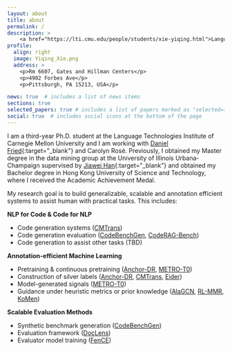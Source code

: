 ```yaml
---
layout: about
title: about
permalink: /
description: >
    <a href="https://lti.cmu.edu/people/students/xie-yiqing.html">Language Technologies Institute, CMU</a>. <a href="mailto:yiqingxi@andrew.cmu.edu?subject=Hi">yiqingxi@andrew.cmu.edu</a>
profile:
  align: right
  image: Yiqing_Xie.png
  address: >
    <p>Rm 6607, Gates and Hillman Centers</p>
    <p>4902 Forbes Ave</p>
    <p>Pittsburgh, PA 15213, USA</p>

news: true  # includes a list of news items
sections: true
selected_papers: true # includes a list of papers marked as "selected={true}"
social: true  # includes social icons at the bottom of the page
---
```


I am a third-year Ph.D. student at the Language Technologies Institute of Carnegie Mellon University and I am working with [Daniel Fried](https://dpfried.github.io){:target="\_blank"} and Carolyn Rosé. Previously, I obtained my Master degree in the data mining group at the University of Illinois Urbana-Champaign supervised by [Jiawei Han](http://hanj.cs.illinois.edu){:target="\_blank"} and obtained my Bachelor degree in Hong Kong University of Science and Technology, where I received the Academic Achievement Medal.

My research goal is to build generalizable, scalable and annotation efficient systems to assist human with practical tasks. This includes:

**NLP for Code & Code for NLP**
  * Code generation systems ([CMTrans](https://arxiv.org/abs/2311.00317))
  * Code generation evaluation ([CodeBenchGen](https://arxiv.org/abs/2404.00566), [CodeRAG-Bench](https://arxiv.org/abs/2406.14497))
  * Code generation to assist other tasks (TBD)


**Annotation-efficient Machine Learning**
  * Pretraining & continuous pretraining ([Anchor-DR](https://arxiv.org/abs/2305.05834), [METRO-T0](https://arxiv.org/abs/2305.12567))
  * Construction of silver labels ([Anchor-DR](https://arxiv.org/abs/2305.05834), [CMTrans](https://arxiv.org/abs/2311.00317), [Eider](https://arxiv.org/abs/2106.08657))
  * Model-generated signals ([METRO-T0](https://arxiv.org/abs/2305.12567))
  * Guidance under heuristic metrics or prior knowledge ([AlaGCN](https://www.cs.emory.edu/~jyang71/files/alagnn.pdf), [RL-MMR](https://arxiv.org/abs/2010.00117), [KoMen](https://www.cs.emory.edu/~jyang71/files/komen.pdf))


**Scalable Evaluation Methods**
  * Synthetic benchmark generation ([CodeBenchGen](https://arxiv.org/abs/2404.00566))
  * Evaluation framework ([DocLens](https://arxiv.org/abs/2311.09581))
  * Evaluator model training ([FenCE](https://arxiv.org/abs/2410.18359))
